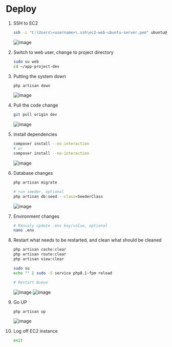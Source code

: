 # Deploy

1. SSH to EC2
    ````bash
    ssh -i "C:\Users\<username>\.ssh\ec2-web-ubuntu-server.pem" ubuntu@ec2-54-169-157-218.ap-southeast-1.compute.amazonaws.com
    ````
    ![image](https://user-images.githubusercontent.com/103056751/218781077-27c52a2d-2a4f-4fa8-b947-255046d6f324.png)

2. Switch to web user, change to project directory
    ````bash
    sudo su web
    cd ~/app-project-dev
    ````
    
3. Putting the system down
    ````bash
    php artisan down
    ````
    ![image](https://user-images.githubusercontent.com/103056751/218782639-8d55cf2e-53aa-4b4b-952a-fafb9c1eff9c.png)

4. Pull the code change
    ````bash
    git pull origin dev
    ````
    ![image](https://user-images.githubusercontent.com/103056751/218783689-ad8a249b-4588-4a95-8be4-dff5267f934f.png)

    
5. Install dependencies
    ````bash
    composer install --no-interaction
    # or
    composer install --no-interaction
    ````
    ![image](https://user-images.githubusercontent.com/103056751/218783966-84a28e38-ad0e-4654-9363-292f0b4478c4.png)

6. Database changes
    ````bash
    php artisan migrate
    
    # run seeder, optional
    php artisan db:seed --class=SeederClass
    ````
    ![image](https://user-images.githubusercontent.com/103056751/218785135-e91ff3f8-5058-4916-989a-e04dc01d53a0.png)

7. Environment changes
    ````bash
    # Manualy update .env key/value, optional
    nano .env
    ````
    
8. Restart what needs to be restarted, and clean what should be cleaned
    ````bash
    php artisan cache:clear
    php artisan route:clear
    php artisan view:clear
    
    sudo su
    echo "" | sudo -S service php8.1-fpm reload
    
    # Restart Queue
    ````
    ![image](https://user-images.githubusercontent.com/103056751/218787624-c3fc2126-b15b-4ea6-901e-08d2ed5e6b97.png)
    ![image](https://user-images.githubusercontent.com/103056751/218788204-14fc09ee-0ee5-4489-bc78-e580c320b6d3.png)
  
9. Go UP
    ````bash
    php artisan up
    ````
    ![image](https://user-images.githubusercontent.com/103056751/218787339-61c31dd9-a4d4-49f2-a899-fde4a5ef1140.png)

10. Log off EC2 instance
    ````bash
    exit
    ````
